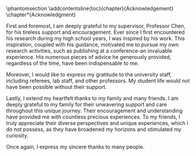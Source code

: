 \phantomsection
\addcontentsline{toc}{chapter}{Acknowledgement}
\chapter*{Acknowledgment}

First and foremost, I am deeply grateful to my supervisor, Professor Chen, for his tireless support and encouragement. Ever since I first encountered his research during my high school years, I was inspired by his work. This inspiration, coupled with his guidance, motivated me to pursue my own research activities, such as publishing at a conference-an invaluable experience. His numerous pieces of advice he generously provided, regardless of the time, have been indispensable to me.

Moreover, I would like to express my gratitude to the university staff, including referees, lab staff, and other professors. My student life would not have been possible without their support.

Lastly, I extend my heartfelt thanks to my family and many friends. I am deeply grateful to my family for their unwavering support and care throughout this unique journey. Their encouragement and understanding have provided me with countless precious experiences. To my friends, I truly appreciate their diverse perspectives and unique experiences, which I do not possess, as they have broadened my horizons and stimulated my curiosity.

Once again, I express my sincere thanks to many people.
